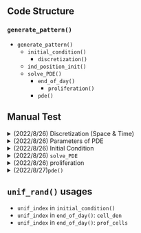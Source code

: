 ## Code Structure

### `generate_pattern()`

- `generate_pattern()`
  - `initial_condition()`
    - `discretization()`
  - `ind_position_init()`
  - `solve_PDE()`
    - `end_of_day()`
      - `proliferation()`
    - `pde()`

## Manual Test

<details>
<summary>(2022/8/26) Discretization (Space & Time)</summary>

Space Discretization.

- X

    ```
    0.00000000 0.01694915 0.03389831 0.05084746 0.06779661 0.08474576 0.10169492 0.11864407 0.13559322 0.15254237 0.16949153
     0.18644068 0.20338983 0.22033898 0.23728814 0.25423729 0.27118644 0.28813559 0.30508475 0.32203390 0.33898305 0.3559322
    0 0.37288136 0.38983051 0.40677966 0.42372881 0.44067797 0.45762712 0.47457627 0.49152542 0.50847458 0.52542373 0.542372
    88 0.55932203 0.57627119
    ```

- Y

    ```
    0.00000000 0.01694915 0.03389831 0.05084746 0.06779661 0.08474576 0.10169492 0.11864407 0.13559322 0.15254237 0.16949153
     0.18644068 0.20338983 0.22033898 0.23728814 0.25423729 0.27118644 0.28813559 0.30508475 0.32203390 0.33898305 0.3559322
    0 0.37288136 0.38983051 0.40677966 0.42372881 0.44067797 0.45762712 0.47457627 0.49152542 0.50847458 0.52542373 0.542372
    88 0.55932203 0.57627119 0.59322034 0.61016949 0.62711864 0.64406780 0.66101695 0.67796610 0.69491525 0.71186441 0.72881
    356 0.74576271 0.76271186 0.77966102 0.79661017 0.81355932 0.83050847 0.84745763 0.86440678 0.88135593 0.89830508 0.9152
    5424 0.93220339 0.94915254 0.96610169 0.98305085 1.00000000
    ```

</details>

<details>
<summary>(2022/8/26) Parameters of PDE</summary>

- Using `static const` instead of `#define` to avoid any potential errors.

</details>

<details>
<summary>(2022/8/26) Initial Condition</summary>

- `n0`

  ```
  1.00 0.96 0.86 0.70 0.48 0.24 0.00 0.00 0.00 0.00 0.00 0.00 0.00 0.00 0.00 0.00 0.00 0.00 0.00 0.00 0.00 0.00 0.00 0.00 0.00 0.00 0.00 0.00 0.00 0.00 0.00 0.00 0.00 0.00 0.00
  ...
  1.00 0.96 0.86 0.70 0.48 0.24 0.00 0.00 0.00 0.00 0.00 0.00 0.00 0.00 0.00 0.00 0.00 0.00 0.00 0.00 0.00 0.00 0.00 0.00 0.00 0.00 0.00 0.00 0.00 0.00 0.00 0.00 0.00 0.00 0.00
  ```

- `f0`

  ```
  0.50 0.52 0.57 0.65 0.76 0.88 1.00 1.00 1.00 1.00 1.00 1.00 1.00 1.00 1.00 1.00 1.00 1.00 1.00 1.00 1.00 1.00 1.00 1.00 1.00 1.00 1.00 1.00 1.00 1.00 1.00 1.00 1.00 1.00 1.00
  0.50 0.52 0.57 0.65 0.76 0.88 1.00 1.00 1.00 1.00 1.00 1.00 1.00 1.00 1.00 1.00 1.00 1.00 1.00 1.00 1.00 1.00 1.00 1.00 1.00 1.00 1.00 1.00 1.00 1.00 1.00 1.00 1.00 1.00 1.00
  ```

- `m0`

  ```
  0.50 0.48 0.43 0.35 0.24 0.12 0.00 0.00 0.00 0.00 0.00 0.00 0.00 0.00 0.00 0.00 0.00 0.00 0.00 0.00 0.00 0.00 0.00 0.00 0.00 0.00 0.00 0.00 0.00 0.00 0.00 0.00 0.00 0.00 0.00
  0.50 0.48 0.43 0.35 0.24 0.12 0.00 0.00 0.00 0.00 0.00 0.00 0.00 0.00 0.00 0.00 0.00 0.00 0.00 0.00 0.00 0.00 0.00 0.00 0.00 0.00 0.00 0.00 0.00 0.00 0.00 0.00 0.00 0.00 0.00
  ```
  
- `N_CELLS` = 204

- Initial glioma cells will be allocated to the locations with the highest densities in the domain (left boundary).

  ```
  ...
  [1]  0.6976315 39.0000000
  row col
  43   4
  [1]  0.6976315 38.0000000
  row col
  37   4
  [1]  0.6976315 37.0000000
  row col
  49   4
  ```
  
- ind_position initialization

  ```
  1 1 1 0 0 0 0 0 0 0 0 0 0 0 0 0 0 0 0 0 0 0 0 0 0 0 0 0 0 0 0 0 0 0 0
  1 1 1 0 0 0 0 0 0 0 0 0 0 0 0 0 0 0 0 0 0 0 0 0 0 0 0 0 0 0 0 0 0 0 0
  1 1 1 0 0 0 0 0 0 0 0 0 0 0 0 0 0 0 0 0 0 0 0 0 0 0 0 0 0 0 0 0 0 0 0
  1 1 1 0 0 0 0 0 0 0 0 0 0 0 0 0 0 0 0 0 0 0 0 0 0 0 0 0 0 0 0 0 0 0 0
  1 1 1 0 0 0 0 0 0 0 0 0 0 0 0 0 0 0 0 0 0 0 0 0 0 0 0 0 0 0 0 0 0 0 0
  1 1 1 0 0 0 0 0 0 0 0 0 0 0 0 0 0 0 0 0 0 0 0 0 0 0 0 0 0 0 0 0 0 0 0
  1 1 1 0 0 0 0 0 0 0 0 0 0 0 0 0 0 0 0 0 0 0 0 0 0 0 0 0 0 0 0 0 0 0 0
  1 1 1 1 0 0 0 0 0 0 0 0 0 0 0 0 0 0 0 0 0 0 0 0 0 0 0 0 0 0 0 0 0 0 0
  1 1 1 0 0 0 0 0 0 0 0 0 0 0 0 0 0 0 0 0 0 0 0 0 0 0 0 0 0 0 0 0 0 0 0
  1 1 1 0 0 0 0 0 0 0 0 0 0 0 0 0 0 0 0 0 0 0 0 0 0 0 0 0 0 0 0 0 0 0 0
  1 1 1 0 0 0 0 0 0 0 0 0 0 0 0 0 0 0 0 0 0 0 0 0 0 0 0 0 0 0 0 0 0 0 0
  1 1 1 0 0 0 0 0 0 0 0 0 0 0 0 0 0 0 0 0 0 0 0 0 0 0 0 0 0 0 0 0 0 0 0
  1 1 1 0 0 0 0 0 0 0 0 0 0 0 0 0 0 0 0 0 0 0 0 0 0 0 0 0 0 0 0 0 0 0 0
  1 1 1 1 0 0 0 0 0 0 0 0 0 0 0 0 0 0 0 0 0 0 0 0 0 0 0 0 0 0 0 0 0 0 0
  1 1 1 0 0 0 0 0 0 0 0 0 0 0 0 0 0 0 0 0 0 0 0 0 0 0 0 0 0 0 0 0 0 0 0
  1 1 1 1 0 0 0 0 0 0 0 0 0 0 0 0 0 0 0 0 0 0 0 0 0 0 0 0 0 0 0 0 0 0 0
  1 1 1 1 0 0 0 0 0 0 0 0 0 0 0 0 0 0 0 0 0 0 0 0 0 0 0 0 0 0 0 0 0 0 0
  1 1 1 1 0 0 0 0 0 0 0 0 0 0 0 0 0 0 0 0 0 0 0 0 0 0 0 0 0 0 0 0 0 0 0
  1 1 1 0 0 0 0 0 0 0 0 0 0 0 0 0 0 0 0 0 0 0 0 0 0 0 0 0 0 0 0 0 0 0 0
  1 1 1 0 0 0 0 0 0 0 0 0 0 0 0 0 0 0 0 0 0 0 0 0 0 0 0 0 0 0 0 0 0 0 0
  1 1 1 0 0 0 0 0 0 0 0 0 0 0 0 0 0 0 0 0 0 0 0 0 0 0 0 0 0 0 0 0 0 0 0
  1 1 1 0 0 0 0 0 0 0 0 0 0 0 0 0 0 0 0 0 0 0 0 0 0 0 0 0 0 0 0 0 0 0 0
  1 1 1 1 0 0 0 0 0 0 0 0 0 0 0 0 0 0 0 0 0 0 0 0 0 0 0 0 0 0 0 0 0 0 0
  1 1 1 1 0 0 0 0 0 0 0 0 0 0 0 0 0 0 0 0 0 0 0 0 0 0 0 0 0 0 0 0 0 0 0
  1 1 1 1 0 0 0 0 0 0 0 0 0 0 0 0 0 0 0 0 0 0 0 0 0 0 0 0 0 0 0 0 0 0 0
  1 1 1 1 0 0 0 0 0 0 0 0 0 0 0 0 0 0 0 0 0 0 0 0 0 0 0 0 0 0 0 0 0 0 0
  1 1 1 0 0 0 0 0 0 0 0 0 0 0 0 0 0 0 0 0 0 0 0 0 0 0 0 0 0 0 0 0 0 0 0
  1 1 1 1 0 0 0 0 0 0 0 0 0 0 0 0 0 0 0 0 0 0 0 0 0 0 0 0 0 0 0 0 0 0 0
  1 1 1 0 0 0 0 0 0 0 0 0 0 0 0 0 0 0 0 0 0 0 0 0 0 0 0 0 0 0 0 0 0 0 0
  1 1 1 1 0 0 0 0 0 0 0 0 0 0 0 0 0 0 0 0 0 0 0 0 0 0 0 0 0 0 0 0 0 0 0
  1 1 1 1 0 0 0 0 0 0 0 0 0 0 0 0 0 0 0 0 0 0 0 0 0 0 0 0 0 0 0 0 0 0 0
  1 1 1 1 0 0 0 0 0 0 0 0 0 0 0 0 0 0 0 0 0 0 0 0 0 0 0 0 0 0 0 0 0 0 0
  1 1 1 0 0 0 0 0 0 0 0 0 0 0 0 0 0 0 0 0 0 0 0 0 0 0 0 0 0 0 0 0 0 0 0
  1 1 1 1 0 0 0 0 0 0 0 0 0 0 0 0 0 0 0 0 0 0 0 0 0 0 0 0 0 0 0 0 0 0 0
  1 1 1 1 0 0 0 0 0 0 0 0 0 0 0 0 0 0 0 0 0 0 0 0 0 0 0 0 0 0 0 0 0 0 0
  1 1 1 0 0 0 0 0 0 0 0 0 0 0 0 0 0 0 0 0 0 0 0 0 0 0 0 0 0 0 0 0 0 0 0
  1 1 1 1 0 0 0 0 0 0 0 0 0 0 0 0 0 0 0 0 0 0 0 0 0 0 0 0 0 0 0 0 0 0 0
  1 1 1 1 0 0 0 0 0 0 0 0 0 0 0 0 0 0 0 0 0 0 0 0 0 0 0 0 0 0 0 0 0 0 0
  1 1 1 0 0 0 0 0 0 0 0 0 0 0 0 0 0 0 0 0 0 0 0 0 0 0 0 0 0 0 0 0 0 0 0
  1 1 1 1 0 0 0 0 0 0 0 0 0 0 0 0 0 0 0 0 0 0 0 0 0 0 0 0 0 0 0 0 0 0 0
  1 1 1 0 0 0 0 0 0 0 0 0 0 0 0 0 0 0 0 0 0 0 0 0 0 0 0 0 0 0 0 0 0 0 0
  1 1 1 0 0 0 0 0 0 0 0 0 0 0 0 0 0 0 0 0 0 0 0 0 0 0 0 0 0 0 0 0 0 0 0
  1 1 1 1 0 0 0 0 0 0 0 0 0 0 0 0 0 0 0 0 0 0 0 0 0 0 0 0 0 0 0 0 0 0 0
  1 1 1 0 0 0 0 0 0 0 0 0 0 0 0 0 0 0 0 0 0 0 0 0 0 0 0 0 0 0 0 0 0 0 0
  1 1 1 0 0 0 0 0 0 0 0 0 0 0 0 0 0 0 0 0 0 0 0 0 0 0 0 0 0 0 0 0 0 0 0
  1 1 1 0 0 0 0 0 0 0 0 0 0 0 0 0 0 0 0 0 0 0 0 0 0 0 0 0 0 0 0 0 0 0 0
  1 1 1 0 0 0 0 0 0 0 0 0 0 0 0 0 0 0 0 0 0 0 0 0 0 0 0 0 0 0 0 0 0 0 0
  1 1 1 0 0 0 0 0 0 0 0 0 0 0 0 0 0 0 0 0 0 0 0 0 0 0 0 0 0 0 0 0 0 0 0
  1 1 1 1 0 0 0 0 0 0 0 0 0 0 0 0 0 0 0 0 0 0 0 0 0 0 0 0 0 0 0 0 0 0 0
  1 1 1 1 0 0 0 0 0 0 0 0 0 0 0 0 0 0 0 0 0 0 0 0 0 0 0 0 0 0 0 0 0 0 0
  1 1 1 0 0 0 0 0 0 0 0 0 0 0 0 0 0 0 0 0 0 0 0 0 0 0 0 0 0 0 0 0 0 0 0
  1 1 1 0 0 0 0 0 0 0 0 0 0 0 0 0 0 0 0 0 0 0 0 0 0 0 0 0 0 0 0 0 0 0 0
  1 1 1 0 0 0 0 0 0 0 0 0 0 0 0 0 0 0 0 0 0 0 0 0 0 0 0 0 0 0 0 0 0 0 0
  1 1 1 1 0 0 0 0 0 0 0 0 0 0 0 0 0 0 0 0 0 0 0 0 0 0 0 0 0 0 0 0 0 0 0
  1 1 1 1 0 0 0 0 0 0 0 0 0 0 0 0 0 0 0 0 0 0 0 0 0 0 0 0 0 0 0 0 0 0 0
  1 1 1 0 0 0 0 0 0 0 0 0 0 0 0 0 0 0 0 0 0 0 0 0 0 0 0 0 0 0 0 0 0 0 0
  1 1 1 0 0 0 0 0 0 0 0 0 0 0 0 0 0 0 0 0 0 0 0 0 0 0 0 0 0 0 0 0 0 0 0
  1 1 1 1 0 0 0 0 0 0 0 0 0 0 0 0 0 0 0 0 0 0 0 0 0 0 0 0 0 0 0 0 0 0 0
  1 1 1 0 0 0 0 0 0 0 0 0 0 0 0 0 0 0 0 0 0 0 0 0 0 0 0 0 0 0 0 0 0 0 0
  1 1 1 0 0 0 0 0 0 0 0 0 0 0 0 0 0 0 0 0 0 0 0 0 0 0 0 0 0 0 0 0 0 0 0
  ```
</details>

<details>
<summary>(2022/8/26) <code>solve_PDE</code> </summary>

- `Y_CUT_LEN` = 12, `X_CUT_LEN` = 5
- <details>
  <summary>(2022/8/26) <code>end_of_day</code> </summary>
  
  - `DEAD_CELLS_NUM`
    - First Investigation: looking good. <br>
      Implemented to around line 113 in R.
  - `dead_cells[i] = index`
    - First Investigation: looking good. <br>
      Implemented to around line 128 in R.
    - <details>

      ```
      DEAD_CELLS_NUM: 9
      index 187
      index 199
      index 189
      index 195
      index 190
      index 194
      index 183
      index 201
      index 186
      DEAD_CELLS_NUM: 9
      index 192
      index 196
      index 195
      index 191
      index 200
      index 186
      index 184
      index 203
      index 197
      DEAD_CELLS_NUM: 9
      index 189
      index 183
      index 195
      index 182
      index 197
      index 198
      index 192
      index 203
      index 180
      ```
      
      </details>
  - `double_array_delete_many()` for `cell_den`
    - First Investigation: looking good. <br>
      Implemented to around line 132 in R.
    - <details>
    
      ```
      1.0000000 1.0000000 1.0000000 1.0000000 1.0000000 1.0000000 1.0000000 1.0000000 1.0000000 1.0000000 1.0000000 1.0000000
      1.0000000 1.0000000 1.0000000 1.0000000 1.0000000 1.0000000 1.0000000 1.0000000 1.0000000 1.0000000 1.0000000 1.0000000
      1.0000000 1.0000000 1.0000000 1.0000000 1.0000000 1.0000000 1.0000000 1.0000000 1.0000000 1.0000000 1.0000000 1.0000000
      1.0000000 1.0000000 1.0000000 1.0000000 1.0000000 1.0000000 1.0000000 1.0000000 1.0000000 1.0000000 1.0000000 1.0000000
      1.0000000 1.0000000 1.0000000 1.0000000 1.0000000 1.0000000 1.0000000 1.0000000 1.0000000 1.0000000 1.0000000 1.0000000
      0.9647679 0.9647679 0.9647679 0.9647679 0.9647679 0.9647679 0.9647679 0.9647679 0.9647679 0.9647679 0.9647679 0.9647679
      0.9647679 0.9647679 0.9647679 0.9647679 0.9647679 0.9647679 0.9647679 0.9647679 0.9647679 0.9647679 0.9647679 0.9647679
      0.9647679 0.9647679 0.9647679 0.9647679 0.9647679 0.9647679 0.9647679 0.9647679 0.9647679 0.9647679 0.9647679 0.9647679
      0.9647679 0.9647679 0.9647679 0.9647679 0.9647679 0.9647679 0.9647679 0.9647679 0.9647679 0.9647679 0.9647679 0.9647679
      0.9647679 0.9647679 0.9647679 0.9647679 0.9647679 0.9647679 0.9647679 0.9647679 0.9647679 0.9647679 0.9647679 0.9647679
      0.8615541 0.8615541 0.8615541 0.8615541 0.8615541 0.8615541 0.8615541 0.8615541 0.8615541 0.8615541 0.8615541 0.8615541
      0.8615541 0.8615541 0.8615541 0.8615541 0.8615541 0.8615541 0.8615541 0.8615541 0.8615541 0.8615541 0.8615541 0.8615541
      0.8615541 0.8615541 0.8615541 0.8615541 0.8615541 0.8615541 0.8615541 0.8615541 0.8615541 0.8615541 0.8615541 0.8615541
      0.8615541 0.8615541 0.8615541 0.8615541 0.8615541 0.8615541 0.8615541 0.8615541 0.8615541 0.8615541 0.8615541 0.8615541
      0.8615541 0.8615541 0.8615541 0.8615541 0.8615541 0.8615541 0.8615541 0.8615541 0.8615541 0.8615541 0.8615541 0.8615541
      0.6976315 0.6976315 0.6976315 0.6976315 0.6976315 0.6976315 0.6976315 0.6976315 0.6976315 0.6976315 0.6976315 0.6976315
      0.6976315 0.6976315 0.6976315
      -----
      1.0000000 1.0000000 1.0000000 1.0000000 1.0000000 1.0000000 1.0000000 1.0000000 1.0000000 1.0000000 1.0000000 1.0000000
      1.0000000 1.0000000 1.0000000 1.0000000 1.0000000 1.0000000 1.0000000 1.0000000 1.0000000 1.0000000 1.0000000 1.0000000
      1.0000000 1.0000000 1.0000000 1.0000000 1.0000000 1.0000000 1.0000000 1.0000000 1.0000000 1.0000000 1.0000000 1.0000000
      1.0000000 1.0000000 1.0000000 1.0000000 1.0000000 1.0000000 1.0000000 1.0000000 1.0000000 1.0000000 1.0000000 1.0000000
      1.0000000 1.0000000 1.0000000 1.0000000 1.0000000 1.0000000 1.0000000 1.0000000 1.0000000 1.0000000 1.0000000 1.0000000
      0.9647679 0.9647679 0.9647679 0.9647679 0.9647679 0.9647679 0.9647679 0.9647679 0.9647679 0.9647679 0.9647679 0.9647679
      0.9647679 0.9647679 0.9647679 0.9647679 0.9647679 0.9647679 0.9647679 0.9647679 0.9647679 0.9647679 0.9647679 0.9647679
      0.9647679 0.9647679 0.9647679 0.9647679 0.9647679 0.9647679 0.9647679 0.9647679 0.9647679 0.9647679 0.9647679 0.9647679
      0.9647679 0.9647679 0.9647679 0.9647679 0.9647679 0.9647679 0.9647679 0.9647679 0.9647679 0.9647679 0.9647679 0.9647679
      0.9647679 0.9647679 0.9647679 0.9647679 0.9647679 0.9647679 0.9647679 0.9647679 0.9647679 0.9647679 0.9647679 0.9647679
      0.8615541 0.8615541 0.8615541 0.8615541 0.8615541 0.8615541 0.8615541 0.8615541 0.8615541 0.8615541 0.8615541 0.8615541
      0.8615541 0.8615541 0.8615541 0.8615541 0.8615541 0.8615541 0.8615541 0.8615541 0.8615541 0.8615541 0.8615541 0.8615541
      0.8615541 0.8615541 0.8615541 0.8615541 0.8615541 0.8615541 0.8615541 0.8615541 0.8615541 0.8615541 0.8615541 0.8615541
      0.8615541 0.8615541 0.8615541 0.8615541 0.8615541 0.8615541 0.8615541 0.8615541 0.8615541 0.8615541 0.8615541 0.8615541
      0.8615541 0.8615541 0.8615541 0.8615541 0.8615541 0.8615541 0.8615541 0.8615541 0.8615541 0.8615541 0.8615541 0.8615541
      0.6976315 0.6976315 0.6976315 0.6976315 0.6976315 0.6976315
      -----
      1.0000000 1.0000000 1.0000000 1.0000000 1.0000000 1.0000000 1.0000000 1.0000000 1.0000000 1.0000000 1.0000000 1.0000000
      1.0000000 1.0000000 1.0000000 1.0000000 1.0000000 1.0000000 1.0000000 1.0000000 1.0000000 1.0000000 1.0000000 1.0000000
      1.0000000 1.0000000 1.0000000 1.0000000 1.0000000 1.0000000 1.0000000 1.0000000 1.0000000 1.0000000 1.0000000 1.0000000
      1.0000000 1.0000000 1.0000000 1.0000000 1.0000000 1.0000000 1.0000000 1.0000000 1.0000000 1.0000000 1.0000000 1.0000000
      1.0000000 1.0000000 1.0000000 1.0000000 1.0000000 1.0000000 1.0000000 1.0000000 1.0000000 1.0000000 1.0000000 1.0000000
      0.9647679 0.9647679 0.9647679 0.9647679 0.9647679 0.9647679 0.9647679 0.9647679 0.9647679 0.9647679 0.9647679 0.9647679
      0.9647679 0.9647679 0.9647679 0.9647679 0.9647679 0.9647679 0.9647679 0.9647679 0.9647679 0.9647679 0.9647679 0.9647679
      0.9647679 0.9647679 0.9647679 0.9647679 0.9647679 0.9647679 0.9647679 0.9647679 0.9647679 0.9647679 0.9647679 0.9647679
      0.9647679 0.9647679 0.9647679 0.9647679 0.9647679 0.9647679 0.9647679 0.9647679 0.9647679 0.9647679 0.9647679 0.9647679
      0.9647679 0.9647679 0.9647679 0.9647679 0.9647679 0.9647679 0.9647679 0.9647679 0.9647679 0.9647679 0.9647679 0.9647679
      0.8615541 0.8615541 0.8615541 0.8615541 0.8615541 0.8615541 0.8615541 0.8615541 0.8615541 0.8615541 0.8615541 0.8615541
      0.8615541 0.8615541 0.8615541 0.8615541 0.8615541 0.8615541 0.8615541 0.8615541 0.8615541 0.8615541 0.8615541 0.8615541
      0.8615541 0.8615541 0.8615541 0.8615541 0.8615541 0.8615541 0.8615541 0.8615541 0.8615541 0.8615541 0.8615541 0.8615541
      0.8615541 0.8615541 0.8615541 0.8615541 0.8615541 0.8615541 0.8615541 0.8615541 0.8615541 0.8615541 0.8615541 0.8615541
      0.8615541 0.8615541 0.8615541 0.8615541 0.8615541 0.8615541 0.8615541 0.8615541 0.8615541 0.8615541
      ```
      
      </details>
  - `arraylist_remove_many` for `coord`
    - First Investigation: looking good. <br>
      Implemented to around line 132 in R.
  
  </details>

  - `PROF_CELLS_NUM`
    - First Investigation: looking good. <br>
      Implemented to around line 152 in R.
  - `prof_cells[i] = index`
    - First Investigation: looking good. <br>
      Implemented to around line 160 in R.
  - `ind_position` initialized with `coord`
    - First Investigation: looking good. <br>
      Implemented to around line 167 in R.

</details>

<details>
<summary>(2022/8/26) proliferation</summary>

- Using old version code from `C_Version` which could cause problem.
- First Invitation
  - Update the cell positions: both `ind_position` and `coord` are correctly updated.

</details>

<details>
<summary>(2022/8/27)<code>pde()</code></summary>



</details>

## `unif_rand()` usages

- `unif_index` in `initial_condition()`
- `unif_index` in `end_of_day()`: `cell_den`
- `unif_index` in `end_of_day()`: `prof_cells`